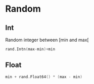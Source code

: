 # Random

## Int
Random integer between [min and max[
```go
rand.Intn(max-min)+min
```

## Float
```go
min + rand.Float64() * (max - min)
```